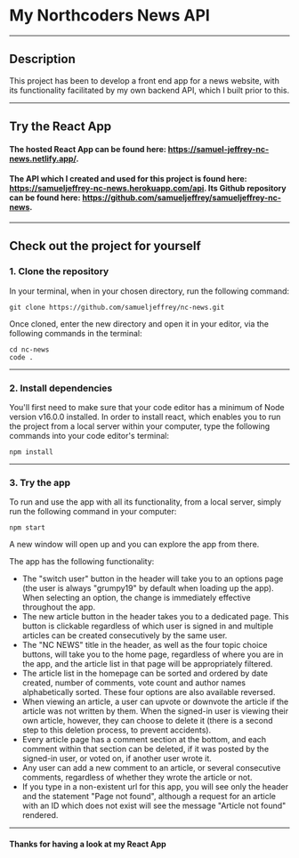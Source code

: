 # My Northcoders News API

---

## Description

This project has been to develop a front end app for a news website, with its functionality facilitated by my own backend API, which I built prior to this.

---

## Try the React App

#### The hosted React App can be found here: https://samuel-jeffrey-nc-news.netlify.app/.

#### The API which I created and used for this project is found here: https://samueljeffrey-nc-news.herokuapp.com/api. Its Github repository can be found here: https://github.com/samueljeffrey/samueljeffrey-nc-news.

---

## Check out the project for yourself

### 1. Clone the repository

In your terminal, when in your chosen directory, run the following command:

```http
git clone https://github.com/samueljeffrey/nc-news.git
```

Once cloned, enter the new directory and open it in your editor, via the following commands in the terminal:

```http
cd nc-news
code .
```

---

### 2. Install dependencies

You'll first need to make sure that your code editor has a minimum of Node version v16.0.0 installed. In order to install react, which enables you to run the project from a local server within your computer, type the following commands into your code editor's terminal:

```http
npm install
```

---

### 3. Try the app

To run and use the app with all its functionality, from a local server, simply run the following command in your computer:

```http
npm start
```

A new window will open up and you can explore the app from there.

The app has the following functionality:

- The "switch user" button in the header will take you to an options page (the user is always "grumpy19" by default when loading up the app). When selecting an option, the change is immediately effective throughout the app.
- The new article button in the header takes you to a dedicated page. This button is clickable regardless of which user is signed in and multiple articles can be created consecutively by the same user.
- The "NC NEWS" title in the header, as well as the four topic choice buttons, will take you to the home page, regardless of where you are in the app, and the article list in that page will be appropriately filtered.
- The article list in the homepage can be sorted and ordered by date created, number of comments, vote count and author names alphabetically sorted. These four options are also available reversed.
- When viewing an article, a user can upvote or downvote the article if the article was not written by them. When the signed-in user is viewing their own article, however, they can choose to delete it (there is a second step to this deletion process, to prevent accidents).
- Every article page has a comment section at the bottom, and each comment within that section can be deleted, if it was posted by the signed-in user, or voted on, if another user wrote it.
- Any user can add a new comment to an article, or several consecutive comments, regardless of whether they wrote the article or not.
- If you type in a non-existent url for this app, you will see only the header and the statement "Page not found", although a request for an article with an ID which does not exist will see the message "Article not found" rendered.

---

#### Thanks for having a look at my React App
